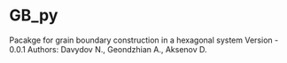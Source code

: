 # GB_py

Pacakge for grain boundary construction in a hexagonal system
Version - 0.0.1
Authors: Davydov N., Geondzhian A., Aksenov D.

